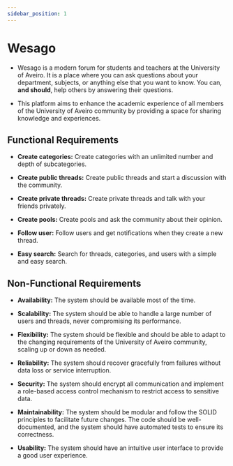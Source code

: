```yaml
---
sidebar_position: 1
---
```


# Wesago

- Wesago is a modern forum for students and teachers at the University of Aveiro. It is a place where you can ask questions about your department, subjects, or anything else that you want to know. You can, **and should**, help others by answering their questions.

- This platform aims to enhance the academic experience of all members of the University of Aveiro community by providing a space for sharing knowledge and experiences.

## Functional Requirements

- **Create categories:** Create categories with an unlimited number and depth of subcategories.

- **Create public threads:** Create public threads and start a discussion with the community.

- **Create private threads:** Create private threads and talk with your friends privately.

- **Create pools:** Create pools and ask the community about their opinion.

- **Follow user:** Follow users and get notifications when they create a new thread.

- **Easy search:** Search for threads, categories, and users with a simple and easy search.

## Non-Functional Requirements

- **Availability:** The system should be available most of the time.

- **Scalability:** The system should be able to handle a large number of users and threads, never compromising its performance.

- **Flexibility:** The system should be flexible and should be able to adapt to the changing requirements of the University of Aveiro community, scaling up or down as needed.

- **Reliability:** The system should recover gracefully from failures without data loss or service interruption.

- **Security:** The system should encrypt all communication and implement a role-based access control mechanism to restrict access to sensitive data.

- **Maintainability:** The system should be modular and follow the SOLID principles to facilitate future changes. The code should be well-documented, and the system should have automated tests to ensure its correctness.

- **Usability:** The system should have an intuitive user interface to provide a good user experience.
